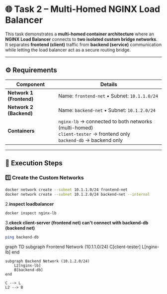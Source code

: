 # 🌐 Task 2 – Multi-Homed NGINX Load Balancer

This task demonstrates a **multi-homed container architecture** where an **NGINX Load Balancer** connects to **two isolated custom bridge networks**.  
It separates **frontend (client)** traffic from **backend (service)** communication while letting the load balancer act as a secure routing bridge.

---

## ⚙️ Requirements

| Component | Details |
|------------|----------|
| **Network 1 (Frontend)** | Name: `frontend-net`  •  Subnet: `10.1.1.0/24` |
| **Network 2 (Backend)** | Name: `backend-net`   •  Subnet: `10.1.2.0/24` |
| **Containers** | `nginx-lb` → connected to both networks (multi-homed)<br>`client-tester` → frontend only<br>`backend-db` → backend only |

---

## 🧱 Execution Steps

### 1️⃣ Create the Custom Networks
```bash
docker network create --subnet 10.1.1.0/24 frontend-net
docker network create --subnet 10.1.2.0/24 backend-net --internal
```
2.**inspect loadbalancer**
```bash
docker inspect nginx-lb
```
3.**ckeck client-server (frontend net) can't connect with backend-db (backend net)**
```bash
ping backend-db
```
graph TD
    subgraph Frontend Network (10.1.1.0/24)
        C[client-tester]
        L[nginx-lb]
    end

    subgraph Backend Network (10.1.2.0/24)
        L2[nginx-lb]
        B[backend-db]
    end

    C --> L
    L2 --> B
